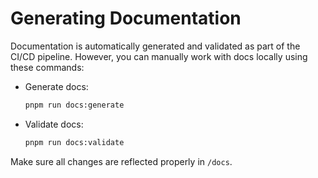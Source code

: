 # Generating Documentation

Documentation is automatically generated and validated as part of the CI/CD pipeline. However, you can manually work with docs locally using these commands:

- Generate docs:
  ```bash
  pnpm run docs:generate
  ```

- Validate docs:
  ```bash
  pnpm run docs:validate
  ```

Make sure all changes are reflected properly in `/docs`.